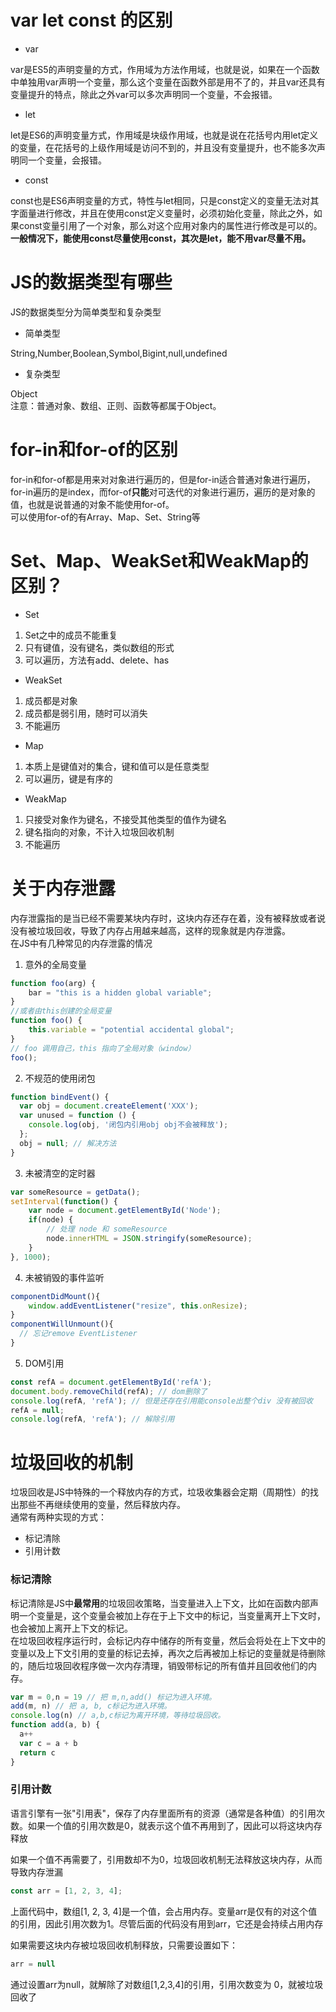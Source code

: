 # var let const 的区别
* var  

var是ES5的声明变量的方式，作用域为方法作用域，也就是说，如果在一个函数中单独用var声明一个变量，那么这个变量在函数外部是用不了的，并且var还具有变量提升的特点，除此之外var可以多次声明同一个变量，不会报错。
* let

let是ES6的声明变量方式，作用域是块级作用域，也就是说在花括号内用let定义的变量，在花括号的上级作用域是访问不到的，并且没有变量提升，也不能多次声明同一个变量，会报错。
* const

const也是ES6声明变量的方式，特性与let相同，只是const定义的变量无法对其字面量进行修改，并且在使用const定义变量时，必须初始化变量，除此之外，如果const变量引用了一个对象，那么对这个应用对象内的属性进行修改是可以的。  
**一般情况下，能使用const尽量使用const，其次是let，能不用var尽量不用。**
# JS的数据类型有哪些
JS的数据类型分为简单类型和复杂类型
* 简单类型

String,Number,Boolean,Symbol,Bigint,null,undefined
* 复杂类型

Object  
注意：普通对象、数组、正则、函数等都属于Object。
# for-in和for-of的区别
for-in和for-of都是用来对对象进行遍历的，但是for-in适合普通对象进行遍历，for-in遍历的是index，而for-of**只能**对可迭代的对象进行遍历，遍历的是对象的值，也就是说普通的对象不能使用for-of。  
可以使用for-of的有Array、Map、Set、String等

# Set、Map、WeakSet和WeakMap的区别？
* Set
 1. Set之中的成员不能重复
 2. 只有键值，没有键名，类似数组的形式
 3. 可以遍历，方法有add、delete、has
* WeakSet

 1. 成员都是对象
 2. 成员都是弱引用，随时可以消失
 3. 不能遍历
* Map

 1. 本质上是键值对的集合，键和值可以是任意类型
 2. 可以遍历，键是有序的
* WeakMap

1. 只接受对象作为键名，不接受其他类型的值作为键名
2. 键名指向的对象，不计入垃圾回收机制
3. 不能遍历

# 关于内存泄露
内存泄露指的是当已经不需要某块内存时，这块内存还存在着，没有被释放或者说没有被垃圾回收，导致了内存占用越来越高，这样的现象就是内存泄露。  
在JS中有几种常见的内存泄露的情况  
1. 意外的全局变量

```javascript
function foo(arg) {
    bar = "this is a hidden global variable";
}
//或者由this创建的全局变量
function foo() {
    this.variable = "potential accidental global";
}
// foo 调用自己，this 指向了全局对象（window）
foo();
```
2. 不规范的使用闭包

```javascript
function bindEvent() {
  var obj = document.createElement('XXX');
  var unused = function () {
    console.log(obj, '闭包内引用obj obj不会被释放');
  };
  obj = null; // 解决方法
}
```
3. 未被清空的定时器

```javascript
var someResource = getData();
setInterval(function() {
    var node = document.getElementById('Node');
    if(node) {
        // 处理 node 和 someResource
        node.innerHTML = JSON.stringify(someResource);
    }
}, 1000);
```
4. 未被销毁的事件监听

```javascript
componentDidMount(){
    window.addEventListener("resize", this.onResize);
}
componentWillUnmount(){
  // 忘记remove EventListener
}
```
5. DOM引用

```javascript
const refA = document.getElementById('refA');
document.body.removeChild(refA); // dom删除了
console.log(refA, 'refA'); // 但是还存在引用能console出整个div 没有被回收
refA = null;
console.log(refA, 'refA'); // 解除引用
```
# 垃圾回收的机制
垃圾回收是JS中特殊的一个释放内存的方式，垃圾收集器会定期（周期性）的找出那些不再继续使用的变量，然后释放内存。  
通常有两种实现的方式：
* 标记清除
* 引用计数

### 标记清除
标记清除是JS中**最常用**的垃圾回收策略，当变量进入上下文，比如在函数内部声明一个变量是，这个变量会被加上存在于上下文中的标记，当变量离开上下文时，也会被加上离开上下文的标记。  
在垃圾回收程序运行时，会标记内存中储存的所有变量，然后会将处在上下文中的变量以及上下文引用的变量的标记去掉，再次之后再被加上标记的变量就是待删除的，随后垃圾回收程序做一次内存清理，销毁带标记的所有值并且回收他们的内存。
```javascript
var m = 0,n = 19 // 把 m,n,add() 标记为进入环境。
add(m, n) // 把 a, b, c标记为进入环境。
console.log(n) // a,b,c标记为离开环境，等待垃圾回收。
function add(a, b) {
  a++
  var c = a + b
  return c
}
```
### 引用计数
语言引擎有一张"引用表"，保存了内存里面所有的资源（通常是各种值）的引用次数。如果一个值的引用次数是0，就表示这个值不再用到了，因此可以将这块内存释放

如果一个值不再需要了，引用数却不为0，垃圾回收机制无法释放这块内存，从而导致内存泄漏
```javascript
const arr = [1, 2, 3, 4];
```
上面代码中，数组[1, 2, 3, 4]是一个值，会占用内存。变量arr是仅有的对这个值的引用，因此引用次数为1。尽管后面的代码没有用到arr，它还是会持续占用内存

如果需要这块内存被垃圾回收机制释放，只需要设置如下：
```javascript
arr = null
```
通过设置arr为null，就解除了对数组[1,2,3,4]的引用，引用次数变为 0，就被垃圾回收了  